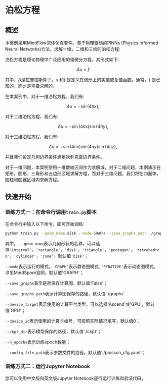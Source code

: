 # 泊松方程

## 概述

本案例采用MindFlow流体仿真套件，基于物理驱动的PINNs (Physics Informed Neural Networks)方法，求解一维，二维和三维的泊松方程:

泊松方程是理论物理中广泛应用的偏微分方程，其形式如下:

$$
\Delta u = f
$$

其中，$\Delta$是拉普拉斯算子，$u$ 和$f$ 是定义在流形上的实值或复值函数。通常，$f$ 是已知的，而$\varphi$ 是需要求解的。

在本案例中，对于一维泊松方程，我们有:

$$
\Delta u = -\sin(4\pi x),
$$

对于二维泊松方程，我们有:

$$
\Delta u = -\sin(4\pi x)\sin(4\pi y),
$$

对于三维泊松方程，我们有:

$$
\Delta u = -\sin(4\pi x)\sin(4\pi y)\sin(4\pi z),
$$

并且我们设定几何边界条件满足狄利克雷边界条件。

对于一维问题，本案例使用一维数轴区间作为求解域，对于二维问题，本例演示在矩形，圆形，三角形和五边形区域求解方程，而对于三维问题，我们将在四面体，圆柱和圆锥区域内求解方程。

## 快速开始

### 训练方式一：在命令行调用`train.py`脚本

在命令行中输入以下命令，即可开始训练:

```bash
python train.py --geom_name disk --mode GRAPH --save_graphs_path ./graphs --device_target GPU --device_id 0 --config_file_path ./poisson_cfg.yaml
```

其中， `--geom_name`表示几何形状的名称，可以选择`'interval'`，`'rectangle'`，`'disk'`，`'triangle'`，`'pentagon'`，`'tetrahedron'`，`'cylinder'`，`'cone'`，默认值`'disk'`；

`--mode`表示运行的模式，`'GRAPH'`表示静态图模式, `'PYNATIVE'`表示动态图模式，详见MindSpore官网，默认值'GRAPH'；

`--save_graphs`表示是否保存计算图，默认值'False'；

`--save_graphs_path`表示计算图保存的路径，默认值'./graphs'

`--device_target`表示使用的计算平台类型，可以选择'Ascend'或'GPU'，默认值'GPU'；

`--device_id`表示使用的计算卡编号，可按照实际情况填写，默认值0；

`--ckpt_dir`表示模型保存的路径，默认值'./ckpt'；

`--n_epochs`表示训练epoch数量；

`--config_file_path`表示参数文件的路径，默认值'./poisson_cfg.yaml'；

### 训练方式二：运行Jupyter Notebook

您可以使用中文版和英文版Jupyter Notebook逐行运行训练和验证代码。
